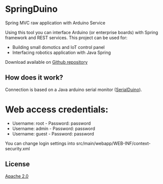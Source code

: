 # SpringDuino
Spring MVC raw application with Arduino Service


Using this tool you can interface Arduino (or enterprise boards) with Spring framework and REST services.
This project can be used for:
<ul>
<li>Building small domotics and IoT control panel</li>
<li>Interfacing robotics application with Java Spring</li>
</ul>

Download available on <a href="https://github.com/emanuelepaiano/SpringDuino">Github repository</a>

<h2 class="section-heading">How does it work?</h2>
Connection is based on a Java arduino serial monitor (<a href="https://github.com/emanuelepaiano/serialduino">SerialDuino</a>).


<h1 class="section-heading">Web access credentials:</h1>
<ul>
<li>Username: root - Password: password</li>
<li>Username: admin - Password: password</li>
<li>Username: guest - Password: password</li>
</ul>

You can change login settings into src/main/webapp/WEB-INF/context-security.xml
 

<h2 class="section-heading">License</h2>
<a href="http://www.apache.org/licenses/LICENSE-2.0">Apache 2.0</a>
